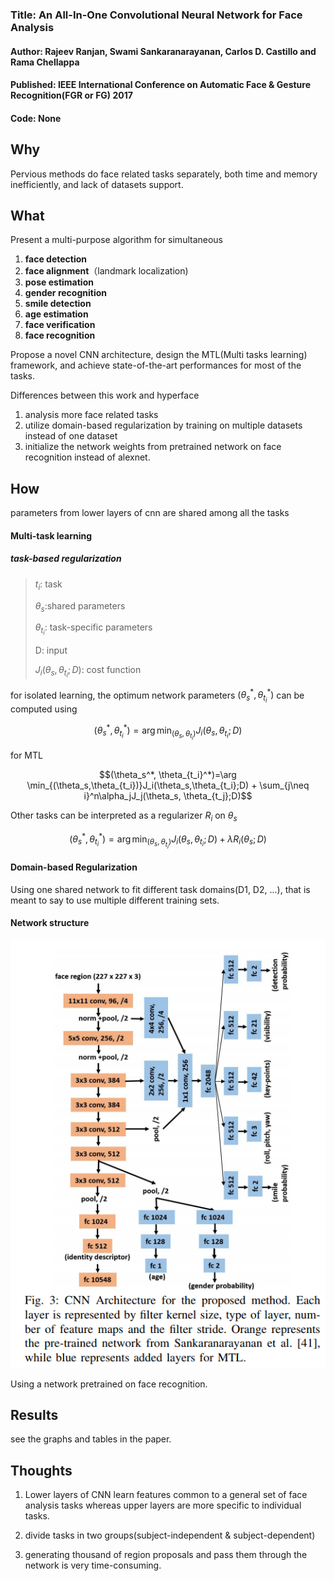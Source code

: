 ### Title: An All-In-One Convolutional Neural Network for Face Analysis

#### Author: Rajeev Ranjan, Swami Sankaranarayanan, Carlos D. Castillo and Rama Chellappa

#### Published: IEEE International Conference on Automatic Face & Gesture Recognition(FGR or FG) 2017

#### Code: None



## Why

Pervious methods do face related tasks separately, both time and memory inefficiently, and lack of datasets support.

## What

Present a multi-purpose algorithm for simultaneous 
1. **face detection**
2. **face alignment**（landmark localization)
3. **pose estimation**
4. **gender recognition**
5. **smile detection**
6. **age estimation** 
7. **face verification**
8. **face recognition**


Propose a novel CNN architecture, design the MTL(Multi tasks learning) framework, and achieve state-of-the-art performances for most of the tasks.



Differences between this work and hyperface

1. analysis more face related tasks
2. utilize domain-based regularization by training on multiple datasets instead of one dataset
3. initialize the network weights from pretrained network on face recognition instead of alexnet.

## How

parameters from lower layers of cnn are shared among all the tasks

#### Multi-task learning

##### task-based regularization

> $t_i$: task 
>
> $\theta_s$:shared parameters
>
> $\theta_{t_i}$: task-specific parameters
>
> D: input
>
> $J_i(\theta_s,\theta_{t_i};D)$: cost function

for isolated learning, the optimum network parameters $(\theta_s^*, \theta_{t_i}^*)$ can be computed using

$$(\theta_s^*, \theta_{t_i}^*)=\arg \min_{(\theta_s,\theta_{t_i})}J_i(\theta_s,\theta_{t_i};D)$$

for MTL

$$(\theta_s^*, \theta_{t_i}^*)=\arg \min_{(\theta_s,\theta_{t_i})}J_i(\theta_s,\theta_{t_i};D) + \sum_{j\neq i}^n\alpha_jJ_j(\theta_s, \theta_{t_j};D)$$

Other tasks can be interpreted as a regularizer $R_i$ on $\theta_s$

$$(\theta_s^*, \theta_{t_i}^*)=\arg \min_{(\theta_s,\theta_{t_i})}J_i(\theta_s,\theta_{t_i};D) + \lambda R_i(\theta_s;D)$$



#### Domain-based Regularization

Using one shared network to fit different task domains(D1, D2, ...), that is meant to say to use multiple different training sets.



#### Network structure

![Network structure](../imgs/aaaiocnnffa1.png)

Using a network pretrained on face recognition.

## Results

see the graphs and tables in the paper.

## Thoughts

1. Lower layers of CNN learn features common to a general set of face analysis tasks whereas upper layers are more specific to individual tasks.

2. divide tasks in two groups(subject-independent & subject-dependent)

3. generating thousand of region proposals and pass them through the network is very time-consuming.

   ​